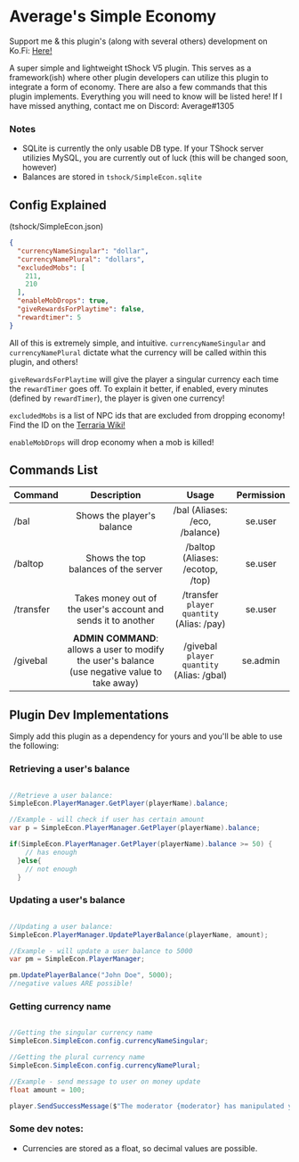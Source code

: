 # Average's Simple Economy
Support me & this plugin's (along with several others) development on Ko.Fi: [Here!](https://ko-fi.com/averageterraria)

A super simple and lightweight tShock V5 plugin. This serves as a framework(ish) where other plugin developers can utilize this plugin to integrate a form of economy. There are also a few commands that this plugin implements. Everything you will need to know will be listed here! If I have missed anything, contact me on Discord: Average#1305

### Notes
- SQLite is currently the only usable DB type. If your TShock server utilizies MySQL, you are currently out of luck (this will be changed soon, however)
- Balances are stored in `tshock/SimpleEcon.sqlite`

## Config Explained
(tshock/SimpleEcon.json)

```json
{
  "currencyNameSingular": "dollar",
  "currencyNamePlural": "dollars",
  "excludedMobs": [
    211,
    210
  ],
  "enableMobDrops": true,
  "giveRewardsForPlaytime": false,
  "rewardtimer": 5
}

```
All of this is extremely simple, and intuitive. `currencyNameSingular` and `currencyNamePlural` dictate what the currency will be called within this plugin, and others!

`giveRewardsForPlaytime` will give the player a singular currency each time the `rewardTimer` goes off. To explain it better, if enabled, every <x> minutes (defined by `rewardTimer`), the player is given one currency!
 
 `excludedMobs` is a list of NPC ids that are excluded from dropping economy! Find the ID on the [Terraria Wiki!](https://terraria.fandom.com/wiki)
 
 `enableMobDrops` will drop economy when a mob is killed!
 
## Commands List 

| Command        |Description           |Usage  |Permission    |
| ------------- |:-------------:| :-----:| :-----------:|
| /bal    |Shows the player's balance | /bal (Aliases: /eco, /balance) | se.user |
| /baltop    |Shows the top balances of the server | /baltop (Aliases: /ecotop, /top) | se.user |
| /transfer    |Takes money out of the user's account and sends it to another | /transfer `player` `quantity` (Alias: /pay) | se.user |
| /givebal    |**ADMIN COMMAND**: allows a user to modify the user's balance (use negative value to take away) | /givebal `player` `quantity` (Alias: /gbal) | se.admin |

## Plugin Dev Implementations
Simply add this plugin as a dependency for yours and you'll be able to use the following:

### Retrieving a user's balance
```c#

//Retrieve a user balance:
SimpleEcon.PlayerManager.GetPlayer(playerName).balance;

//Example - will check if user has certain amount
var p = SimpleEcon.PlayerManager.GetPlayer(playerName).balance;

if(SimpleEcon.PlayerManager.GetPlayer(playerName).balance >= 50) {
    // has enough
  }else{
    // not enough
  }

```

### Updating a user's balance
```c#

//Updating a user balance:
SimpleEcon.PlayerManager.UpdatePlayerBalance(playerName, amount);

//Example - will update a user balance to 5000
var pm = SimpleEcon.PlayerManager;

pm.UpdatePlayerBalance("John Doe", 5000);
//negative values ARE possible!

```

### Getting currency name
```c#

//Getting the singular currency name
SimpleEcon.SimpleEcon.config.currencyNameSingular;

//Getting the plural currency name
SimpleEcon.SimpleEcon.config.currencyNamePlural;

//Example - send message to user on money update 
float amount = 100;

player.SendSuccessMessage($"The moderator {moderator} has manipulated your currency and given you {amount} {(amount == 1 ? config.currencyNameSingular : config.currencyNamePlural)}! Your new balance is: {PlayerManager.GetPlayer(player.Name).balance} {(PlayerManager.GetPlayer(player.Name).balance == 1 ? config.currencyNameSingular : config.currencyNamePlural)}");

```

### Some dev notes:
- Currencies are stored as a float, so decimal values are possible.
